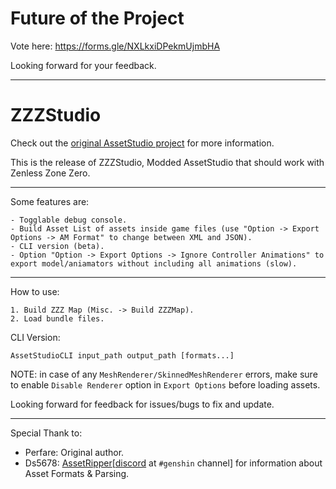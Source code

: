 # Future of the Project

Vote here: https://forms.gle/NXLkxiDPekmUjmbHA

Looking forward for your feedback.
_____________________________________________________________________________________________________________________________

# ZZZStudio
Check out the [original AssetStudio project](https://github.com/Perfare/AssetStudio) for more information.

This is the release of ZZZStudio, Modded AssetStudio that should work with Zenless Zone Zero.
_____________________________________________________________________________________________________________________________

Some features are:
```
- Togglable debug console.
- Build Asset List of assets inside game files (use "Option -> Export Options -> AM Format" to change between XML and JSON).
- CLI version (beta).
- Option "Option -> Export Options -> Ignore Controller Animations" to export model/aniamators without including all animations (slow).
```
_____________________________________________________________________________________________________________________________
How to use:

```
1. Build ZZZ Map (Misc. -> Build ZZZMap).
2. Load bundle files.
```

CLI Version:
```
AssetStudioCLI input_path output_path [formats...]
```

NOTE: in case of any `MeshRenderer/SkinnedMeshRenderer` errors, make sure to enable `Disable Renderer` option in `Export Options` before loading assets.

Looking forward for feedback for issues/bugs to fix and update.
_____________________________________________________________________________________________________________________________
Special Thank to:
- Perfare: Original author.
- Ds5678: [AssetRipper](https://github.com/AssetRipper/AssetRipper)[[discord](https://discord.gg/XqXa53W2Yh) at `#genshin` channel] for information about Asset Formats & Parsing.
